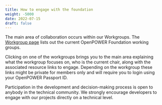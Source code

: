 ```yaml
---
title: How to engage with the foundation
weight: -5000
date: 2022-07-15
draft: false
---
```


The main area of collaboration occurs within our Workgroups.
The [Workgroup page](/groups/) lists out the current OpenPOWER Foundation working groups.

Clicking on one of the workgroups brings you to the main area explaining what the workgroup focuses on,
who is the current chair, along with the associated resource links to engage.
Depending on the workgroup these links might be private for members only and will require you to login using your OpenPOWER Passport ID.

Participation in the development and decision-making process is open to anybody in the technical community.
We strongly encourage developers to engage with our projects directly on a technical level.
